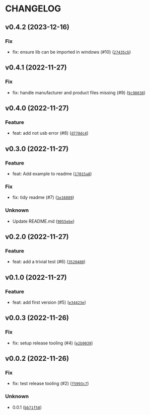 # CHANGELOG



## v0.4.2 (2023-12-16)

### Fix

* fix: ensure lib can be imported in windows (#10) ([`27435cb`](https://github.com/Bluetooth-Devices/usb-devices/commit/27435cb24f4c106cc6f9102f20207f0e2887250f))


## v0.4.1 (2022-11-27)

### Fix

* fix: handle manufacturer and product files missing (#9) ([`9c98038`](https://github.com/Bluetooth-Devices/usb-devices/commit/9c9803833448aa29d97427d3296d327d15510c2e))


## v0.4.0 (2022-11-27)

### Feature

* feat: add not usb error (#8) ([`d778dc4`](https://github.com/Bluetooth-Devices/usb-devices/commit/d778dc481a5c77aaa316f9682296a5265cd9d1f5))


## v0.3.0 (2022-11-27)

### Feature

* feat: Add example to readme ([`17015a8`](https://github.com/Bluetooth-Devices/usb-devices/commit/17015a877e0474b5ed9e5e95b91db909c736948b))

### Fix

* fix: tidy readme (#7) ([`1e16889`](https://github.com/Bluetooth-Devices/usb-devices/commit/1e1688992add590388d4258a578225b1f4925cf8))

### Unknown

* Update README.md ([`9055ebe`](https://github.com/Bluetooth-Devices/usb-devices/commit/9055ebea41415eacd993449dc15967eab02ddcea))


## v0.2.0 (2022-11-27)

### Feature

* feat: add a trivial test (#6) ([`3520480`](https://github.com/Bluetooth-Devices/usb-devices/commit/3520480a1ab2f05051057b8f0258457edc8998ca))


## v0.1.0 (2022-11-27)

### Feature

* feat: add first version (#5) ([`e34423e`](https://github.com/Bluetooth-Devices/usb-devices/commit/e34423ece309ce492bee74dff8154835bd0e6378))


## v0.0.3 (2022-11-26)

### Fix

* fix: setup release tooling (#4) ([`e2b9039`](https://github.com/Bluetooth-Devices/usb-devices/commit/e2b90393b25f28e7434e3e9567bb642692f91e76))


## v0.0.2 (2022-11-26)

### Fix

* fix: test release tooling (#2) ([`f5993c7`](https://github.com/Bluetooth-Devices/usb-devices/commit/f5993c7e1f804d70622fb2ddfddaf4b0ac9cebe5))

### Unknown

* 0.0.1 ([`bb71f58`](https://github.com/Bluetooth-Devices/usb-devices/commit/bb71f589ddd01e4d7be0642d57c367845eee558e))

